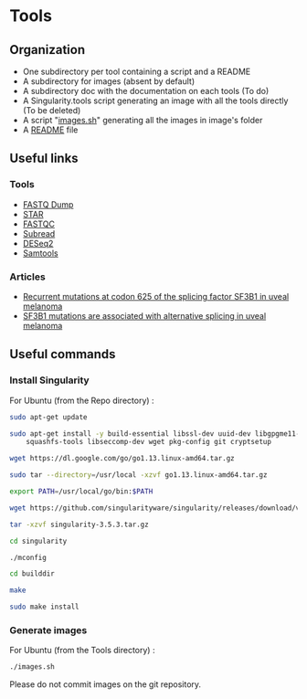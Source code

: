 # Tools

## Organization

* One subdirectory per tool containing a script and a README
* A subdirectory for images (absent by default)
* A subdirectory doc with the documentation on each tools (To do)
* A Singularity.tools script generating an image with all the tools directly (To be deleted)
* A script "[images.sh](./images.sh)" generating all the images in image's folder
* A [README](./README.md) file

## Useful links

### Tools
* [FASTQ Dump](https://github.com/ncbi/sra-tools/)
* [STAR](https://github.com/alexdobin/STAR)
* [FASTQC](https://www.bioinformatics.babraham.ac.uk/projects/fastqc/)
* [Subread](https://subread.sourceforge.net/)
* [DESeq2](https://bioconductor.org/packages/release/bioc/html/DESeq2.html)
* [Samtools](http://www.htslib.org/)

### Articles
* [Recurrent mutations at codon 625 of the splicing factor SF3B1 in uveal melanoma](https://pubmed.ncbi.nlm.nih.gov/23313955/)
* [SF3B1 mutations are associated with alternative splicing in uveal melanoma](https://pubmed.ncbi.nlm.nih.gov/23861464/)

## Useful commands

### Install Singularity

For Ubuntu (from the Repo directory) :

```bash
sudo apt-get update

sudo apt-get install -y build-essential libssl-dev uuid-dev libgpgme11-dev \
    squashfs-tools libseccomp-dev wget pkg-config git cryptsetup 
```

```bash
wget https://dl.google.com/go/go1.13.linux-amd64.tar.gz

sudo tar --directory=/usr/local -xzvf go1.13.linux-amd64.tar.gz

export PATH=/usr/local/go/bin:$PATH
```

```bash
wget https://github.com/singularityware/singularity/releases/download/v3.5.3/singularity-3.5.3.tar.gz

tar -xzvf singularity-3.5.3.tar.gz
```

```bash
cd singularity

./mconfig

cd builddir

make

sudo make install
```

### Generate images

For Ubuntu (from the Tools directory) :

```bash
./images.sh
```
Please do not commit images on the git repository.